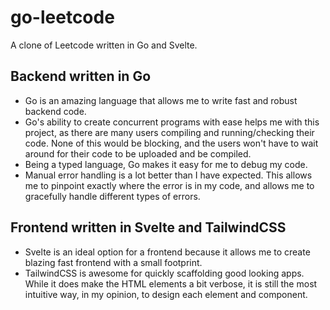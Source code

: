 # go-leetcode

A clone of Leetcode written in Go and Svelte.

## Backend written in Go
- Go is an amazing language that allows me to write fast and robust backend code.
- Go's ability to create concurrent programs with ease helps me with this project, as there are many users compiling and running/checking their code. None of this would be blocking, and the users won't have to wait around for their code to be uploaded and be compiled.
- Being a typed language, Go makes it easy for me to debug my code.
- Manual error handling is a lot better than I have expected. This allows me to pinpoint exactly where the error is in my code, and allows me to gracefully handle different types of errors.

## Frontend written in Svelte and TailwindCSS
- Svelte is an ideal option for a frontend because it allows me to create blazing fast frontend with a small footprint.
- TailwindCSS is awesome for quickly scaffolding good looking apps. While it does make the HTML elements a bit verbose, it is still the most intuitive way, in my opinion, to design each element and component. 